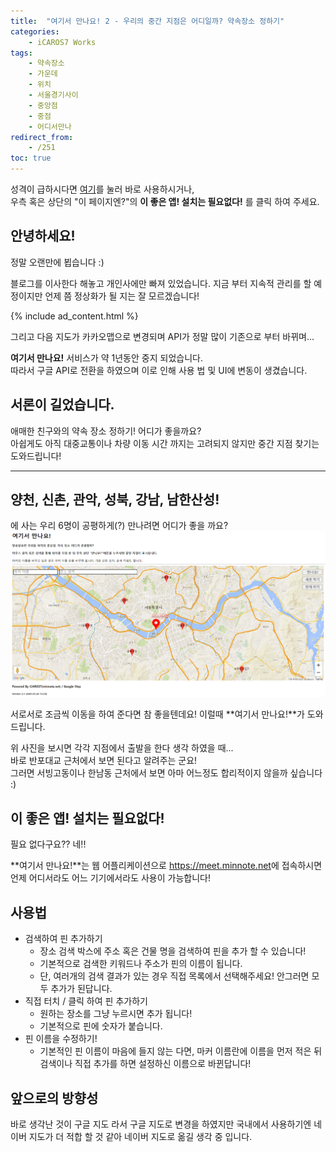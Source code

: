```yaml
---
title:  "여기서 만나요! 2 - 우리의 중간 지점은 어디일까? 약속장소 정하기"
categories:
    - iCAROS7 Works
tags:
    - 약속장소
    - 가운데
    - 위치
    - 서울경기사이
    - 중앙점
    - 중점
    - 어디서만나
redirect_from:
    - /251
toc: true
---
```

성격이 급하시다면 <a href="https://meet.minnote.net/" target="_blank">여기</a>를 눌러 바로 사용하시거나,   
우측 혹은 상단의 "이 페이지엔?"의 **이 좋은 앱! 설치는 필요없다!** 를 클릭 하여 주세요.

## 안녕하세요!
정말 오랜만에 뵙습니다 :)

블로그를 이사한다 해놓고 개인사에만 빠져 있었습니다. 지금 부터 지속적 관리를 할 예정이지만 언제 쯤 정상화가 될 지는 잘 모르겠습니다!

{% include ad_content.html %}

그리고 다음 지도가 카카오맵으로 변경되며 API가 정말 많이 기존으로 부터 바뀌며...

**여기서 만나요!** 서비스가 약 1년동안 중지 되었습니다.   
따라서 구글 API로 전환을 하였으며 이로 인해 사용 법 및 UI에 변동이 생겼습니다.

## 서론이 길었습니다.
애매한 친구와의 약속 장소 정하기! 어디가 좋을까요?   
아쉽게도 아직 대중교통이나 차량 이동 시간 까지는 고려되지 않지만 중간 지점 찾기는 도와드립니다!

<hr/>

## 양천, 신촌, 관악, 성북, 강남, 남한산성!
에 사는 우리 6명이 공평하게(?) 만나려면 어디가 좋을 까요?
![](/assets/2021-01-20-Meet-Here-v2/main.png)

서로서로 조금씩 이동을 하여 준다면 참 좋을텐데요! 이럴때 **여기서 만나요!**가 도와드립니다.

위 사진을 보시면 각각 지점에서 출발을 한다 생각 하였을 때...   
바로 반포대교 근처에서 보면 된다고 알려주는 군요!   
그러면 서빙고동이나 한남동 근처에서 보면 아마 어느정도 합리적이지 않을까 싶습니다 :)

## 이 좋은 앱! 설치는 필요없다!
필요 없다구요?? 네!!

**여기서 만나요!**는 웹 어플리케이션으로 <a href="https://meet.minnote.net/" target="_blank">https://meet.minnote.net</a>에 접속하시면 언제 어디서라도 어느 기기에서라도 사용이 가능합니다!

## 사용법
- 검색하여 핀 추가하기
  - 장소 검색 박스에 주소 혹은 건물 명을 검색하여 핀을 추가 할 수 있습니다!
  - 기본적으로 검색한 키워드나 주소가 핀의 이름이 됩니다.
  - 단, 여러개의 검색 결과가 있는 경우 직접 목록에서 선택해주세요! 안그러면 모두 추가가 된답니다.
- 직접 터치 / 클릭 하여 핀 추가하기
  - 원하는 장소를 그냥 누르시면 추가 됩니다!
  - 기본적으로 핀에 숫자가 붙습니다.
- 핀 이름을 수정하기!
  - 기본적인 핀 이름이 마음에 들지 않는 다면, 마커 이름란에 이름을 먼저 적은 뒤 검색이나 직접 추가를 하면 설정하신 이름으로 바뀐답니다!

## 앞으로의 방향성
바로 생각난 것이 구글 지도 라서 구글 지도로 변경을 하였지만 국내에서 사용하기엔 네이버 지도가 더 적합 할 것 같아 네이버 지도로 옮길 생각 중 입니다.